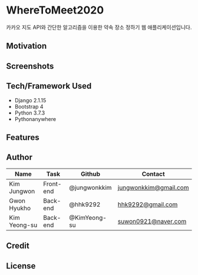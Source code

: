 # WhereToMeet2020 

카카오 지도 API와 간단한 알고리즘을 이용한 약속 장소 정하기 웹 애플리케이션입니다. 



## Motivation





## Screenshots



## Tech/Framework Used

- Django 2.1.15
- Bootstrap 4
- Python 3.7.3
- Pythonanywhere



## Features





## Author

| Name         | Task      | Github       | Contact               |
| ------------ | --------- | ------------ | --------------------- |
| Kim Jungwon  | Front-end | @jungwonkkim | jungwonkkim@gmail.com |
| Gwon Hyukho  | Back-end  | @hhk9292     | hhk9292@gmail.com     |
| Kim Yeong-su | Back-end  | @KimYeong-su | suwon0921@naver.com   |





## Credit





## License


